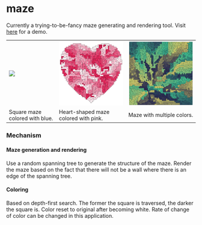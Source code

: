# maze
Currently a trying-to-be-fancy maze generating and rendering tool. Visit [here](https://kaiyingshan.github.io/maze) for a demo.
<table style="border: 0">
    <tr>
        <td><img src="assets/1.png" width="325px"></td>
        <td><img src="assets/4.png" width="325px"></td>
        <td><img src="assets/5.png" width="325px"></td>
    </tr>
    <tr>
        <td>Square maze colored with blue.</td>
        <td>Heart-shaped maze colored with pink.</td>
        <td>Maze with multiple colors.</td>
    </tr>
</table>

### Mechanism
#### Maze generation and rendering
Use a random spanning tree to generate the structure of the maze. Render the maze based on the fact that there will not be a wall where there is an edge of the spanning tree.

#### Coloring
Based on depth-first search. The former the square is traversed, the darker the square is. Color reset to original after becoming white. Rate of change of color can be changed in this application.